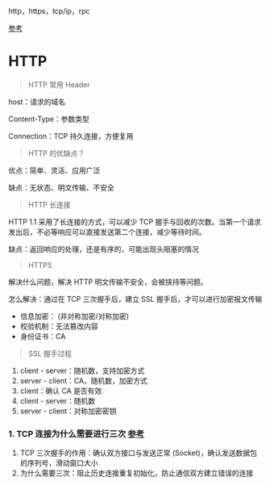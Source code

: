 http，https，tcp/ip，rpc

[参考](https://www.cnblogs.com/xiaolincoding/p/12442435.html)

# HTTP

> HTTP 常用 Header

host：请求的域名

Content-Type：参数类型

Connection：TCP 持久连接，方便复用

> HTTP  的优缺点？

优点：简单、灵活、应用广泛

缺点：无状态、明文传输、不安全

> HTTP  长连接

HTTP 1.1 采用了长连接的方式，可以减少 TCP 握手与回收的次数。当第一个请求发出后，不必等响应可以直接发送第二个连接，减少等待时间。

缺点：返回响应的处理，还是有序的，可能出现头阻塞的情况

> HTTPS 

解决什么问题，解决 HTTP 明文传输不安全，会被挟持等问题。

怎么解决：通过在 TCP 三次握手后，建立 SSL 握手后，才可以进行加密报文传输

* 信息加密： (非对称加密/对称加密)
* 校验机制：无法篡改内容
* 身份证书：CA

> SSL 握手过程

1. client - server：随机数，支持加密方式
2. server - client：CA，随机数，加密方式
3. client：确认 CA 是否有效
4. client - server：随机数
5. server - client：对称加密密钥

### 1. TCP 连接为什么需要进行三次 [参考](https://draveness.me/whys-the-design-tcp-three-way-handshake/)

1. TCP 三次握手的作用：确认双方接口与发送正常 (Socket)，确认发送数据包的序列号，滑动窗口大小
2. 为什么需要三次：阻止历史连接重复初始化，防止通信双方建立错误的连接

